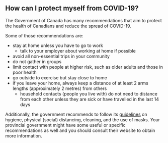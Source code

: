 ## How can I protect myself from COVID-19?

The Government of Canada has many recommendations that aim to protect the health of Canadians and reduce the spread of COVID-19. 

Some of those recommendations are:

- stay at home unless you have to go to work
    - talk to your employer about working at home if possible
- avoid all non-essential trips in your community
- do not gather in groups
- limit contact with people at higher risk, such as older adults and those in poor health
- go outside to exercise but stay close to home
- if you leave your home, always keep a distance of at least 2 arms lengths (approximately 2 metres) from others
    - household contacts (people you live with) do not need to distance from each other unless they are sick or have travelled in the last 14 days

Additionally, the government recommends to follow its [guidelines](https://www.canada.ca/en/public-health/services/diseases/2019-novel-coronavirus-infection/prevention-risks.html) on hygiene, physical (social) distancing, cleaning, and the use of masks. Your provincial government might have some useful or specific recommendations as well and you should consult their website to obtain more information.
